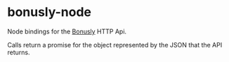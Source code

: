 # bonusly-node

Node bindings for the [Bonusly](https://bonus.ly) HTTP Api.

Calls return a promise for the object represented by the JSON that the API returns.

